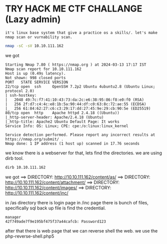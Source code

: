# TRY HACK ME CTF CHALLANGE (Lazy admin)

	it's linux base system that give a practice os a skills/. let's make nmap scan or vurnability scan.

```bash
nmap -sC -sV 10.10.111.162
```
we got 
```
Starting Nmap 7.80 ( https://nmap.org ) at 2024-03-13 17:17 IST
Nmap scan report for 10.10.111.162
Host is up (0.49s latency).
Not shown: 998 closed ports
PORT   STATE SERVICE VERSION
22/tcp open  ssh     OpenSSH 7.2p2 Ubuntu 4ubuntu2.8 (Ubuntu Linux; protocol 2.0)
| ssh-hostkey: 
|   2048 49:7c:f7:41:10:43:73:da:2c:e6:38:95:86:f8:e0:f0 (RSA)
|   256 2f:d7:c4:4c:e8:1b:5a:90:44:df:c0:63:8c:72:ae:55 (ECDSA)
|_  256 61:84:62:27:c6:c3:29:17:dd:27:45:9e:29:cb:90:5e (ED25519)
80/tcp open  http    Apache httpd 2.4.18 ((Ubuntu))
|_http-server-header: Apache/2.4.18 (Ubuntu)
|_http-title: Apache2 Ubuntu Default Page: It works
Service Info: OS: Linux; CPE: cpe:/o:linux:linux_kernel

Service detection performed. Please report any incorrect results at https://nmap.org/submit/ .
Nmap done: 1 IP address (1 host up) scanned in 17.76 seconds

```
we know there is a webserver for that, lets find the directories. we are using dirb tool.

```bash
dirb 10.10.111.162
```  
we got
==> DIRECTORY: http://10.10.111.162/content/as/
==> DIRECTORY: http://10.10.111.162/content/attachment/
==> DIRECTORY: http://10.10.111.162/content/images/
==> DIRECTORY: http://10.10.111.162/content/inc/

in /as directory there is login page
in /inc page there is bunch of files, specifically sql back up file is find the credential.
```
manager
42f749ade7f9e195bf475f37a44cafcb: Password123	
```
after that there is web page that we can reverse shell the web.
we use the php-reverse-shell.php5
